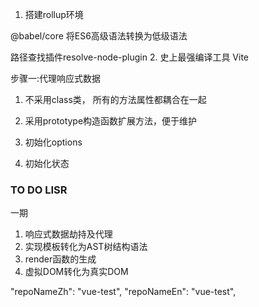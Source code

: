 1. 搭建rollup环境

@babel/core 将ES6高级语法转换为低级语法

路径查找插件resolve-node-plugin
2. 史上最强编译工具 Vite


步骤一:代理响应式数据

1. 不采用class类， 所有的方法属性都耦合在一起
2. 采用prototype构造函数扩展方法，便于维护

3. 初始化options
4. 初始化状态
 

### TO DO LISR
一期
1. 响应式数据劫持及代理
2. 实现模板转化为AST树结构语法
3. render函数的生成
4. 虚拟DOM转化为真实DOM

"repoNameZh": "vue-test",
"repoNameEn": "vue-test",



